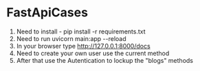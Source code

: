 # FastApiCases

1. Need to install -  pip install -r requirements.txt
2. Need to run uvicorn main:app --reload 
3. In your browser type http://127.0.0.1:8000/docs
4. Need to create your own user use the current method
5. After that use the Autentication to lockup the "blogs" methods 
